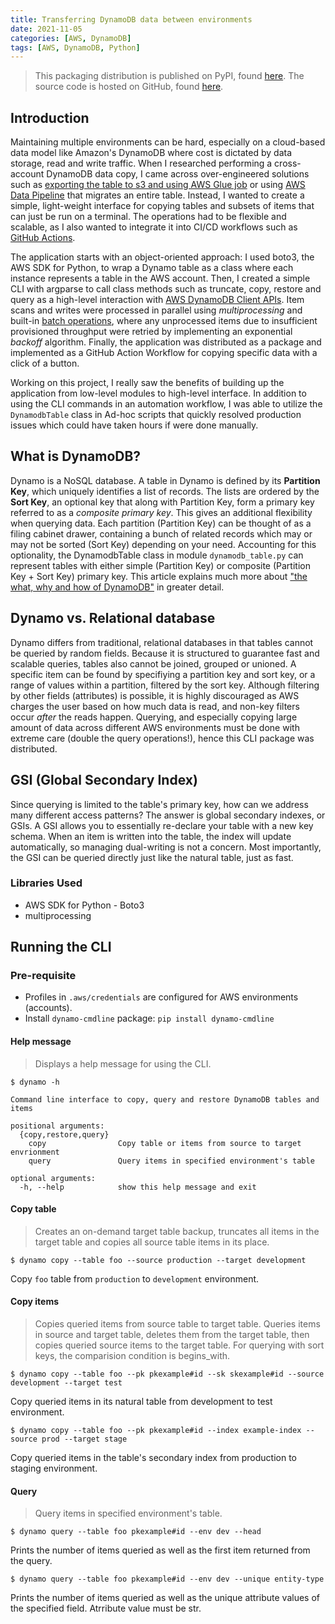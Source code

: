 ```yaml
---
title: Transferring DynamoDB data between environments
date: 2021-11-05
categories: [AWS, DynamoDB]
tags: [AWS, DynamoDB, Python]
---
```


> This packaging distribution is published on PyPI, found [here](https://pypi.org/project/dynamo-cmdline/). The source code is hosted on GitHub, found [here](https://github.com/simonryu328/dynamo-cmdline).

## Introduction
Maintaining multiple environments can be hard, especially on a cloud-based data model like Amazon's DynamoDB where cost is dictated by data storage, read and write traffic. When I researched performing a cross-account DynamoDB data copy, I came across over-engineered solutions such as [exporting the table to s3 and using AWS Glue job](https://aws.amazon.com/premiumsupport/knowledge-center/dynamodb-cross-account-migration/) or using [AWS Data Pipeline](https://aws.amazon.com/blogs/database/how-to-migrate-amazon-dynamodb-tables-from-one-aws-account-to-another-with-aws-data-pipeline/) that migrates an entire table. Instead, I wanted to create a simple, light-weight interface for copying tables and subsets of items that can just be run on a terminal. The operations had to be flexible and scalable, as I also wanted to integrate it into CI/CD workflows such as [GitHub Actions](https://github.com/features/actions).

The application starts with an object-oriented approach: I used boto3, the AWS SDK for Python, to wrap a Dynamo table as a class where each instance represents a table in the AWS account. Then, I created a simple CLI with argparse to call class methods such as truncate, copy, restore and query as a high-level interaction with [AWS DynamoDB Client APIs](https://boto3.amazonaws.com/v1/documentation/api/latest/reference/services/dynamodb.html). Item scans and writes were processed in parallel using *multiprocessing* and built-in [batch operations](https://docs.aws.amazon.com/amazondynamodb/latest/APIReference/API_BatchWriteItem.html), where any unprocessed items due to insufficient provisioned throughput were retried by implementing an exponential *backoff* algorithm. Finally, the application was distributed as a package and implemented as a GitHub Action Workflow for copying specific data with a click of a button.

Working on this project, I really saw the benefits of building up the application from low-level modules to high-level interface. In addition to using the CLI commands in an automation workflow, I was able to utilize the `DynamodbTable` class in Ad-hoc scripts that quickly resolved production issues which could have taken hours if were done manually.

## What is DynamoDB?
Dynamo is a NoSQL database. A table in Dynamo is defined by its **Partition Key**, which
uniquely identifies a list of records.
The lists are ordered by the **Sort Key**, an optional key that along with Partition Key, form a 
primary key referred to as a *composite primary key*. This gives an additional flexibility when querying data.
Each partition (Partition Key) can be thought of as a filing cabinet drawer, containing a bunch of related records
which may or may not be sorted (Sort Key) depending on your need. Accounting for this optionality, the DynamodbTable class in module `dynamodb_table.py`
can represent tables with either simple (Partition Key) or composite (Partition Key + Sort Key) primary key. This article explains much more about ["the what, why and how of DynamoDB"](https://adamrackis.dev/dynamo-introduction/) in greater detail.

## Dynamo vs. Relational database
Dynamo differs from traditional, relational databases in that tables cannot be queried by random fields.
Because it is structured to guarantee fast and scalable queries, tables also cannot be joined, grouped or unioned.
A specific item can be found by specifiying a partition key and sort key, or a range of values within a partition,
filtered by the sort key. Although filtering by other fields (attributes) is possible,
it is highly discouraged as AWS charges the user based on how much data is read, and non-key filters occur *after*
the reads happen. Querying, and especially copying large amount of data across different AWS environments must be done with extreme care
(double the query operations!), hence this CLI package was distributed.

## GSI (Global Secondary Index)
Since querying is limited to the table's primary key, how can we address many different access patterns? The answer is global secondary indexes, or GSIs. A GSI allows you to essentially re-declare your table with a new key schema. When an item is written into the table, the index will update automatically, so managing dual-writing is not a concern. Most importantly, the GSI can be queried directly just like the natural table, just as fast.

### Libraries Used
- AWS SDK for Python - Boto3
- multiprocessing

## Running the CLI

### Pre-requisite

- Profiles in `.aws/credentials` are configured for AWS environments (accounts).
- Install `dynamo-cmdline` package: ```pip install dynamo-cmdline```

#### Help message
> Displays a help message for using the CLI.


`$ dynamo -h`
```
Command line interface to copy, query and restore DynamoDB tables and items

positional arguments:
  {copy,restore,query}
    copy                Copy table or items from source to target envrionment
    query               Query items in specified environment's table

optional arguments:
  -h, --help            show this help message and exit
```

#### Copy table
> Creates an on-demand target table backup, truncates all items in the target table and copies all source table items in its place.


```$ dynamo copy --table foo --source production --target development```


Copy `foo` table from `production` to `development` environment.


#### Copy items
> Copies queried items from source table to target table. Queries items in source and target table, deletes them from the target table, then copies queried source items to the target table.
> For querying with sort keys, the comparision condition is begins_with.


```
$ dynamo copy --table foo --pk pkexample#id --sk skexample#id --source development --target test
```

Copy queried items in its natural table from development to test environment.


```$ dynamo copy --table foo --pk pkexample#id --index example-index --source prod --target stage```


Copy queried items in the table's secondary index from production to staging environment.

#### Query
> Query items in specified environment's table.

```$ dynamo query --table foo pkexample#id --env dev --head```

Prints the number of items queried as well as the first item returned from the query.

```$ dynamo query --table foo pkexample#id --env dev --unique entity-type```

Prints the number of items queried as well as the unique attribute values of the specified field. Atrribute value must be str.
